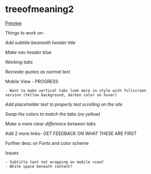 # treeofmeaning2

[Preview](https://adam-lowe.github.io/treeofmeaning2/)

Things to work on-

*Add subtitle beaneath header title*

*Make nav header blue*

*Working tabs* 

*Recreate quotes as normal text*

Mobile View - PROGRESS

    - Want to make vertical tabs look more in style with fullscreen version (Yellow background, darken color on hover)

*Add placeholder text to properly test scrolling on the site*

*Swap the colors to match the tabs (no yellow)*

*Make a more clear difference between tabs*

Add 2 more links- GET FEEDBACK ON WHAT THESE ARE FIRST

Further desc on Fonts and color scheme

Issues 

    - Subtitle text not wrapping on mobile view?
    - White space beneath content?
